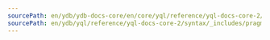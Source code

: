 ```yaml
---
sourcePath: en/ydb/ydb-docs-core/en/core/yql/reference/yql-docs-core-2/syntax/_includes/pragma/issue_protos.md
sourcePath: en/ydb/yql/reference/yql-docs-core-2/syntax/_includes/pragma/issue_protos.md
---
```

